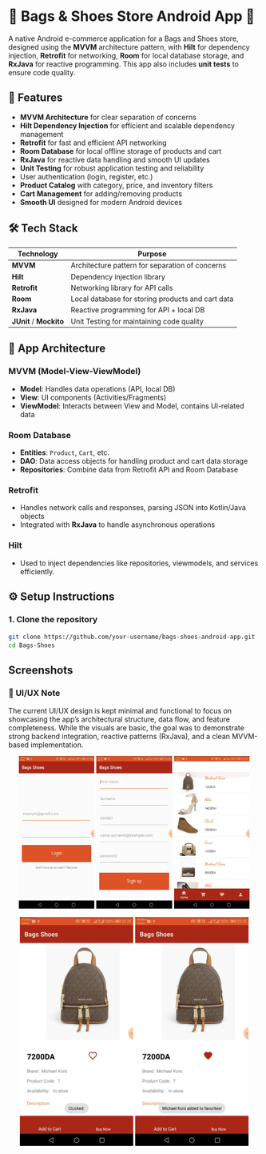 # 👜 **Bags & Shoes Store Android App** 📱

A native Android e-commerce application for a Bags and Shoes store, designed using the **MVVM** architecture pattern, with **Hilt** for dependency injection, **Retrofit** for networking, **Room** for local database storage, and **RxJava** for reactive programming. This app also includes **unit tests** to ensure code quality.

## 🚀 **Features**

- **MVVM Architecture** for clear separation of concerns
- **Hilt Dependency Injection** for efficient and scalable dependency management
- **Retrofit** for fast and efficient API networking
- **Room Database** for local offline storage of products and cart
- **RxJava** for reactive data handling and smooth UI updates
- **Unit Testing** for robust application testing and reliability
- User authentication (login, register, etc.)
- **Product Catalog** with category, price, and inventory filters
- **Cart Management** for adding/removing products
- **Smooth UI** designed for modern Android devices

## 🛠️ **Tech Stack**

| Technology           | Purpose                             |
|----------------------|-------------------------------------|
| **MVVM**             | Architecture pattern for separation of concerns |
| **Hilt**             | Dependency injection library        |
| **Retrofit**         | Networking library for API calls    |
| **Room**             | Local database for storing products and cart data |
| **RxJava**           | Reactive programming for API + local DB |
| **JUnit** / **Mockito** | Unit Testing for maintaining code quality |     |

## 📐 **App Architecture**

### **MVVM (Model-View-ViewModel)**
- **Model**: Handles data operations (API, local DB)
- **View**: UI components (Activities/Fragments)
- **ViewModel**: Interacts between View and Model, contains UI-related data

### **Room Database**
- **Entities**: `Product`, `Cart`, etc.
- **DAO**: Data access objects for handling product and cart data storage
- **Repositories**: Combine data from Retrofit API and Room Database

### **Retrofit**
- Handles network calls and responses, parsing JSON into Kotlin/Java objects
- Integrated with **RxJava** to handle asynchronous operations

### **Hilt**
- Used to inject dependencies like repositories, viewmodels, and services efficiently.

## ⚙️ **Setup Instructions**

### 1. Clone the repository
```bash
git clone https://github.com/your-username/bags-shoes-android-app.git
cd Bags-Shoes
```

## Screenshots

### 🎨 UI/UX Note
The current UI/UX design is kept minimal and functional to focus on showcasing the app’s architectural structure, data flow, and feature completeness. While the visuals are basic, the goal was to demonstrate strong backend integration, reactive patterns (RxJava), and a clean MVVM-based implementation.

<p align="center">
  <img src="img/first_page.png" alt="First Page" width="30%"/>
  <img src="img/registration_page.png" alt="Registration Page" width="30%"/>
  <img src="img/products_page.png" alt="Products Page" width="30%"/>
</p>

<p align="center">
  <img src="img/product_page.png" alt="Product Page" width="45%"/>
  <img src="img/product_added_favorite.png" alt="Product Added to Favorites" width="45%"/>
</p>

